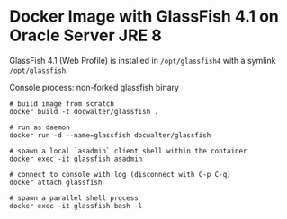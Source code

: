 Docker Image with GlassFish 4.1 on Oracle Server JRE 8
======================================================

GlassFish 4.1 (Web Profile) is installed in `/opt/glassfish4` with a symlink `/opt/glassfish`.

Console process: non-forked glassfish binary



```shell
# build image from scratch
docker build -t docwalter/glassfish .

# run as daemon
docker run -d --name=glassfish docwalter/glassfish

# spawn a local `asadmin` client shell within the container
docker exec -it glassfish asadmin

# connect to console with log (disconnect with C-p C-q)
docker attach glassfish

# spawn a parallel shell process
docker exec -it glassfish bash -l
```
